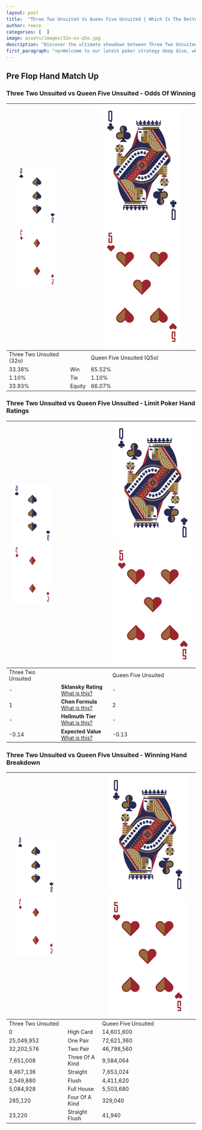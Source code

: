```yaml
---
layout: post
title:  "Three Two Unsuited Vs Queen Five Unsuited | Which Is The Better Hand In Poker? A Complete Guide"
author: reece
categories: [  ]
image: assets/images/32o-vs-q5o.jpg
description: "Discover the ultimate showdown between Three Two Unsuited and Queen Five Unsuited in poker! Uncover the odds, strategies, and scenarios where one hand triumphs over the other. Get ready to up your poker game with this thrilling analysis."
first_paragraph: "<p>Welcome to our latest poker strategy deep dive, where we're pitting two distinct hands against each other in a high-stakes showdown: Three Two Unsuited vs Queen Five Unsuited.</p><p>In the dynamic world of poker, every decision counts, and knowing which hand holds the upper hand is key to your success at the table.</p><p>In this article, we'll dissect these two hands, explore the scenarios where one dominates the other, and equip you with the knowledge to make strategic choices that can tip the odds in your favor.</p><p>Get ready to unravel the intriguing dynamics of these poker hands and elevate your game to new heights.</p>"
---
```




[comment]: # (sp0)

## Pre Flop Hand Match Up

<div class="table hand-ratings" markdown="1"> 



### Three Two Unsuited vs Queen Five Unsuited - Odds Of Winning


    
| ![image info](assets/images/hand1/3.png) ![image info](assets/images/hand1/2o.png) |  | ![image info](assets/images/hand2/Q.png) ![image info](assets/images/hand2/5o.png) |
| -------- | -------- | -------- |
| Three Two Unsuited (32o) |  | Queen Five Unsuited (Q5o) |
| 33.38% | Win | 65.52% |
| 1.10% | Tie | 1.10% |
| 33.93% | Equity | 66.07% |




[comment]: # (sp1)



### Three Two Unsuited vs Queen Five Unsuited - Limit Poker Hand Ratings


    
| ![image info](assets/images/hand1/3.png) ![image info](assets/images/hand1/2o.png) |  | ![image info](assets/images/hand2/Q.png) ![image info](assets/images/hand2/5o.png) |
| -------- | -------- | -------- |
| Three Two Unsuited |  | Queen Five Unsuited |
| - | **Sklansky Rating** [What is this?](/sklansky-rating-explained) | - |
| 1 | **Chen Formula** [What is this?](/chen-formula-explained) | 2 |
| - | **Hellmuth Tier** [What is this?](/Hellmuth-tier-explained) | - |
| -0.14 | **Expected Value** [What is this?](/expected-value-explained) | -0.13 |




[comment]: # (sp2)



### Three Two Unsuited vs Queen Five Unsuited - Winning Hand Breakdown


    
| ![image info](assets/images/hand1/3.png) ![image info](assets/images/hand1/2o.png) |  | ![image info](assets/images/hand2/Q.png) ![image info](assets/images/hand2/5o.png) |
| -------- | -------- | -------- |
| Three Two Unsuited |  | Queen Five Unsuited |
| 0 | High Card | 14,601,600 |
| 25,049,952 | One Pair | 72,621,360 |
| 32,202,576 | Two Pair | 46,798,560 |
| 7,651,008 | Three Of A Kind | 9,584,064 |
| 9,467,136 | Straight | 7,653,024 |
| 2,549,880 | Flush | 4,411,620 |
| 5,084,928 | Full House | 5,503,680 |
| 285,120 | Four Of A Kind | 329,040 |
| 23,220 | Straight Flush | 41,940 |




[comment]: # (sp3)



</div>

[comment]: # (sp4)



[comment]: # (sp5)

